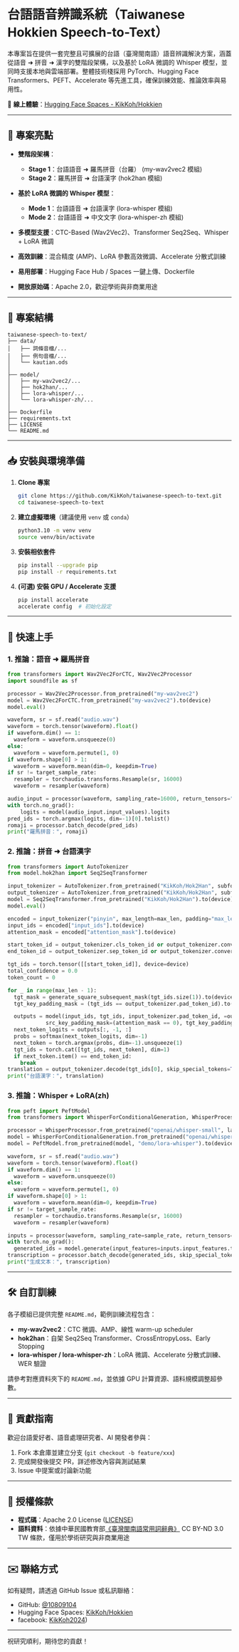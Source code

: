 # 台語語音辨識系統（Taiwanese Hokkien Speech-to-Text）

本專案旨在提供一套完整且可擴展的台語（臺灣閩南語）語音辨識解決方案，涵蓋從語音 ➜ 拼音 ➜ 漢字的雙階段架構，以及基於 LoRA 微調的 Whisper 模型，並同時支援本地與雲端部署。整體技術棧採用 PyTorch、Hugging Face Transformers、PEFT、Accelerate 等先進工具，確保訓練效能、推論效率與易用性。

🔗 **線上體驗**：[Hugging Face Spaces - KikKoh/Hokkien](https://huggingface.co/spaces/KikKoh/Hokkien)

---

## 🎯 專案亮點

* **雙階段架構**：

  * **Stage 1**：台語語音 ➜ 羅馬拼音（台羅） (my-wav2vec2 模組)
  * **Stage 2**：羅馬拼音 ➜ 台語漢字 (hok2han 模組)
* **基於 LoRA 微調的 Whisper 模型**：
  * **Mode 1**：台語語音 ➜ 台語漢字 (lora-whisper 模組)
  * **Mode 2**：台語語音 ➜ 中文文字 (lora-whisper-zh 模組)
* **多模型支援**：CTC-Based (Wav2Vec2)、Transformer Seq2Seq、Whisper + LoRA 微調
* **高效訓練**：混合精度 (AMP)、LoRA 參數高效微調、Accelerate 分散式訓練
* **易用部署**：Hugging Face Hub / Spaces 一鍵上傳、Dockerfile
* **開放原始碼**：Apache 2.0，歡迎學術與非商業用途

---

## 📂 專案結構

```
taiwanese-speech-to-text/
├── data/
│   ├── 詞條音檔/...
│   ├── 例句音檔/...
│   └── kautian.ods
│
├── model/
│   ├── my-wav2vec2/...
│   ├── hok2han/...
│   ├── lora-whisper/...
│   └── lora-whisper-zh/...
│
├── Dockerfile
├── requirements.txt
├── LICENSE
└── README.md
```

---

## 📥 安裝與環境準備

1. **Clone 專案**

   ```bash
   git clone https://github.com/KikKoh/taiwanese-speech-to-text.git
   cd taiwanese-speech-to-text
   ```
2. **建立虛擬環境**（建議使用 `venv` 或 `conda`）

   ```bash
   python3.10 -m venv venv
   source venv/bin/activate
   ```
3. **安裝相依套件**

   ```bash
   pip install --upgrade pip
   pip install -r requirements.txt
   ```
4. **(可選) 安裝 GPU / Accelerate 支援**

   ```bash
   pip install accelerate
   accelerate config  # 初始化設定
   ```

---

## 🚀 快速上手

### 1. 推論：語音 ➜ 羅馬拼音

```python
from transformers import Wav2Vec2ForCTC, Wav2Vec2Processor
import soundfile as sf

processor = Wav2Vec2Processor.from_pretrained("my-wav2vec2")
model = Wav2Vec2ForCTC.from_pretrained("my-wav2vec2").to(device)
model.eval()

waveform, sr = sf.read("audio.wav")
waveform = torch.tensor(waveform).float()
if waveform.dim() == 1:
  waveform = waveform.unsqueeze(0)
else:
  waveform = waveform.permute(1, 0)
if waveform.shape[0] > 1:
  waveform = waveform.mean(dim=0, keepdim=True)
if sr != target_sample_rate:
  resampler = torchaudio.transforms.Resample(sr, 16000)
  waveform = resampler(waveform)

audio_input = processor(waveform, sampling_rate=16000, return_tensors="pt")
with torch.no_grad():
    logits = model(audio_input.input_values).logits
pred_ids = torch.argmax(logits, dim=-1)[0].tolist()
romaji = processor.batch_decode(pred_ids)
print("羅馬拼音：", romaji)
```

### 2. 推論：拼音 ➜ 台語漢字

```python
from transformers import AutoTokenizer
from model.hok2han import Seq2SeqTransformer

input_tokenizer = AutoTokenizer.from_pretrained("KikKoh/Hok2Han", subfolder="input_tokenizer")
output_tokenizer = AutoTokenizer.from_pretrained("KikKoh/Hok2Han", subfolder="output_tokenizer")
model = Seq2SeqTransformer.from_pretrained("KikKoh/Hok2Han").to(device)
model.eval()

encoded = input_tokenizer("pinyin", max_length=max_len, padding="max_length", truncation=True, return_tensors="pt")
input_ids = encoded["input_ids"].to(device)
attention_mask = encoded["attention_mask"].to(device)

start_token_id = output_tokenizer.cls_token_id or output_tokenizer.convert_tokens_to_ids('<s>')
end_token_id = output_tokenizer.sep_token_id or output_tokenizer.convert_tokens_to_ids('</s>')

tgt_ids = torch.tensor([[start_token_id]], device=device)
total_confidence = 0.0
token_count = 0

for _ in range(max_len - 1):
  tgt_mask = generate_square_subsequent_mask(tgt_ids.size(1)).to(device)
  tgt_key_padding_mask = (tgt_ids == output_tokenizer.pad_token_id).to(device)

  outputs = model(input_ids, tgt_ids, input_tokenizer.pad_token_id, =output_tokenizer.pad_token_id,
            src_key_padding_mask=(attention_mask == 0), tgt_key_padding_mask=tgt_key_padding_mask)
  next_token_logits = outputs[:, -1, :]
  probs = softmax(next_token_logits, dim=-1)
  next_token = torch.argmax(probs, dim=-1).unsqueeze(1)
  tgt_ids = torch.cat([tgt_ids, next_token], dim=1)
  if next_token.item() == end_token_id:
    break
translation = output_tokenizer.decode(tgt_ids[0], skip_special_tokens=True).replace(" ", "")
print("台語漢字：", translation)
```

### 3. 推論：Whisper + LoRA(zh)

```python
from peft import PeftModel
from transformers import WhisperForConditionalGeneration, WhisperProcessor

processor = WhisperProcessor.from_pretrained("openai/whisper-small", language="zh", task="transcribe")
model = WhisperForConditionalGeneration.from_pretrained("openai/whisper-small")
model = PeftModel.from_pretrained(model, "demo/lora-whisper").to(device).eval()

waveform, sr = sf.read("audio.wav")
waveform = torch.tensor(waveform).float()
if waveform.dim() == 1:
  waveform = waveform.unsqueeze(0)
else:
  waveform = waveform.permute(1, 0)
if waveform.shape[0] > 1:
  waveform = waveform.mean(dim=0, keepdim=True)
if sr != target_sample_rate:
  resampler = torchaudio.transforms.Resample(sr, 16000)
  waveform = resampler(waveform)

inputs = processor(waveform, sampling_rate=sample_rate, return_tensors="pt", padding=True)
with torch.no_grad():
  generated_ids = model.generate(input_features=inputs.input_features.to(device), task="transcribe", language="zh")
transcription = processor.batch_decode(generated_ids, skip_special_tokens=True)[0]
print("生成文本：", transcription)
```

---

## 🛠️ 自訂訓練

各子模組已提供完整 `README.md`，範例訓練流程包含：

* **my-wav2vec2**：CTC 微調、AMP、線性 warm-up scheduler
* **hok2han**：自架 Seq2Seq Transformer、CrossEntropyLoss、Early Stopping
* **lora-whisper / lora-whisper-zh**：LoRA 微調、Accelerate 分散式訓練、WER 驗證

請參考對應資料夾下的 `README.md`，並依據 GPU 計算資源、語料規模調整超參數。

---

## 🤝 貢獻指南

歡迎台語愛好者、語音處理研究者、AI 開發者參與：

1. Fork 本倉庫並建立分支 (`git checkout -b feature/xxx`)
2. 完成開發後提交 PR，詳述修改內容與測試結果
3. Issue 中提案或討論新功能

---

## 📜 授權條款

* **程式碼**：Apache 2.0 License ([LICENSE](./LICENSE))
* **語料資料**：依據中華民國教育部[《臺灣閩南語常用詞辭典》](https://sutian.moe.edu.tw/zh-hant/) CC BY-ND 3.0 TW 條款，僅用於學術研究與非商業用途

---

## ✉️ 聯絡方式

如有疑問，請透過 GitHub Issue 或私訊聯絡：

* GitHub: [@10809104](https://github.com/10809104)
* Hugging Face Spaces: [KikKoh/Hokkien](https://huggingface.co/spaces/KikKoh/Hokkien)
* facebook: [KikKoh2024](https://www.facebook.com/kikkoh.2024))

---

祝研究順利，期待您的貢獻！
